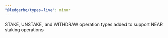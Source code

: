 ```yaml
---
"@ledgerhq/types-live": minor
---
```


STAKE, UNSTAKE, and WITHDRAW operation types added to support NEAR staking operations
